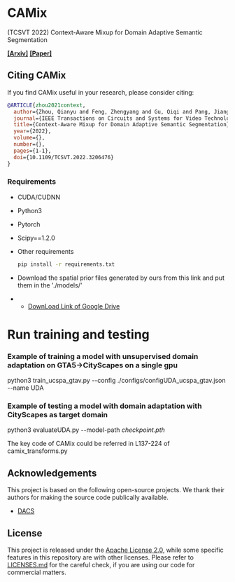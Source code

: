 # CAMix
(TCSVT 2022) Context-Aware Mixup for Domain Adaptive Semantic Segmentation

**[[Arxiv]](https://arxiv.org/pdf/2108.03557.pdf)**
**[[Paper]](https://ieeexplore.ieee.org/document/9889681/)**


## Citing CAMix
If you find CAMix useful in your research, please consider citing:
```bibtex
@ARTICLE{zhou2021context,
  author={Zhou, Qianyu and Feng, Zhengyang and Gu, Qiqi and Pang, Jiangmiao and Cheng, Guangliang and Lu, Xuequan and Shi, Jianping and Ma, Lizhuang},
  journal={IEEE Transactions on Circuits and Systems for Video Technology}, 
  title={Context-Aware Mixup for Domain Adaptive Semantic Segmentation}, 
  year={2022},
  volume={},
  number={},
  pages={1-1},
  doi={10.1109/TCSVT.2022.3206476}
}
```

### Requirements
*  CUDA/CUDNN 
*  Python3
*  Pytorch
*  Scipy==1.2.0
*  Other requirements
    ```bash
    pip install -r requirements.txt
    ```
*  Download the spatial prior files generated by ours from this link and put them in the './models/'

* * [DownLoad Link of Google Drive](https://drive.google.com/drive/folders/1IaZ_IyPzg9c3eZOqpG-5e2X52b6Xbens?usp=share_link)


# Run training and testing

### Example of training a model with unsupervised domain adaptation on GTA5->CityScapes on a single gpu

python3 train_ucspa_gtav.py --config ./configs/configUDA_ucspa_gtav.json --name UDA

### Example of testing a model with domain adaptation with CityScapes as target domain

python3 evaluateUDA.py --model-path *checkpoint.pth*


The key code of CAMix could be referred in L137-224 of camix_transforms.py

## Acknowledgements

This project is based on the following open-source projects. We thank their
authors for making the source code publically available.

* [DACS](https://github.com/vikolss/DACS)


## License

This project is released under the [Apache License 2.0](LICENSE), while some 
specific features in this repository are with other licenses. Please refer to 
[LICENSES.md](LICENSES.md) for the careful check, if you are using our code for 
commercial matters.
